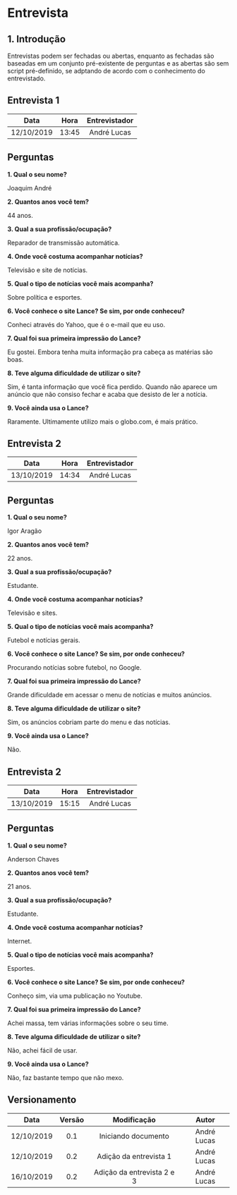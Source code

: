 # Entrevista

## 1. Introdução 

Entrevistas podem ser fechadas ou abertas, enquanto as fechadas são baseadas em um conjunto pré-existente de perguntas e as abertas são sem script pré-definido, se adptando de acordo com o conhecimento do entrevistado.

## Entrevista 1

| Data | Hora | Entrevistador |
|  :------: | :------: |  :------: | 
| 12/10/2019 | 13:45 | André Lucas |

## Perguntas

**1. Qual o seu nome?**

Joaquim André

**2. Quantos anos você tem?**

44 anos.

**3. Qual a sua profissão/ocupação?**

Reparador de transmissão automática. 

**4. Onde você costuma acompanhar notícias?**

Televisão e site de notícias.

**5. Qual o tipo de notícias você mais acompanha?**

Sobre política e esportes.

**6. Você conhece o site Lance? Se sim, por onde conheceu?**

Conheci através do Yahoo, que é o e-mail que eu uso.

**7. Qual foi sua primeira impressão do Lance?**

Eu gostei. Embora tenha muita informação pra cabeça as matérias são boas.

**8. Teve alguma dificuldade de utilizar o site?**

Sim, é tanta informação que você fica perdido. Quando não aparece um anúncio que não consiso fechar e acaba que desisto de ler a notícia. 

**9. Você ainda usa o Lance?**

Raramente. Ultimamente utilizo mais o globo.com, é mais prático.

## Entrevista 2

| Data | Hora | Entrevistador | 
|  :------: | :------: |  :------: |
| 13/10/2019 | 14:34 | André Lucas |

## Perguntas

**1. Qual o seu nome?**

Igor Aragão

**2. Quantos anos você tem?**

22 anos.

**3. Qual a sua profissão/ocupação?**

Estudante. 

**4. Onde você costuma acompanhar notícias?**

Televisão e sites.

**5. Qual o tipo de notícias você mais acompanha?**

Futebol e notícias gerais.

**6. Você conhece o site Lance? Se sim, por onde conheceu?**

Procurando notícias sobre futebol, no Google.

**7. Qual foi sua primeira impressão do Lance?**

Grande dificuldade em acessar o menu de notícias e muitos anúncios.

**8. Teve alguma dificuldade de utilizar o site?**

Sim, os anúncios cobriam parte do menu e das notícias.

**9. Você ainda usa o Lance?**

Não.

## Entrevista 2

| Data | Hora | Entrevistador | 
|  :------: | :------: |  :------: |
| 13/10/2019 | 15:15 | André Lucas |

## Perguntas

**1. Qual o seu nome?**

Anderson Chaves

**2. Quantos anos você tem?**

21 anos.

**3. Qual a sua profissão/ocupação?**

Estudante. 

**4. Onde você costuma acompanhar notícias?**

Internet.

**5. Qual o tipo de notícias você mais acompanha?**

Esportes.

**6. Você conhece o site Lance? Se sim, por onde conheceu?**

Conheço sim, via uma publicação no Youtube.

**7. Qual foi sua primeira impressão do Lance?**

Achei massa, tem várias informações sobre o seu time.

**8. Teve alguma dificuldade de utilizar o site?**

Não, achei fácil de usar.

**9. Você ainda usa o Lance?**

Não, faz bastante tempo que não mexo.

## Versionamento

| Data | Versão | Modificação | Autor |
|  :------: | :------: | :------: | :------: |
| 12/10/2019 | 0.1 | Iniciando documento | André Lucas |
| 12/10/2019 | 0.2 | Adição da entrevista 1 | André Lucas |
| 16/10/2019 | 0.2 | Adição da entrevista 2 e 3| André Lucas |